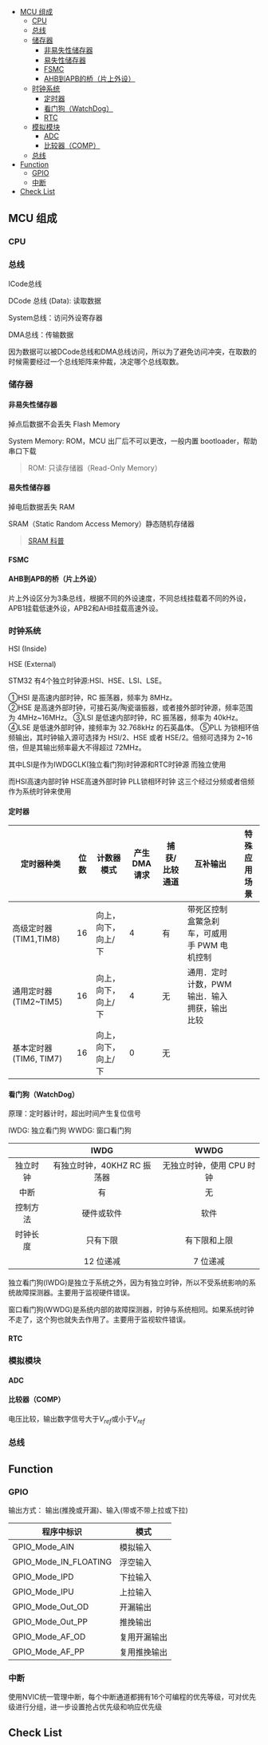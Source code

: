 - [MCU 组成](#mcu-组成)
  - [CPU](#cpu)
  - [总线](#总线)
  - [储存器](#储存器)
    - [非易失性储存器](#非易失性储存器)
    - [易失性储存器](#易失性储存器)
    - [FSMC](#fsmc)
    - [AHB到APB的桥（片上外设）](#ahb到apb的桥片上外设)
  - [时钟系统](#时钟系统)
    - [定时器](#定时器)
    - [看门狗（WatchDog）](#看门狗watchdog)
    - [RTC](#rtc)
  - [模拟模块](#模拟模块)
    - [ADC](#adc)
    - [比较器（COMP）](#比较器comp)
  - [总线](#总线-1)
- [Function](#function)
  - [GPIO](#gpio)
  - [中断](#中断)
- [Check List](#check-list)

## MCU 组成



### CPU

### 总线

ICode总线

DCode 总线 (Data): 读取数据

System总线：访问外设寄存器

DMA总线：传输数据

因为数据可以被DCode总线和DMA总线访问，所以为了避免访问冲突，在取数的时候需要经过一个总线矩阵来仲裁，决定哪个总线取数。

### 储存器

#### 非易失性储存器

掉点后数据不会丢失
Flash Memory

System Memory: ROM，MCU 出厂后不可以更改，一般内置 bootloader，帮助串口下载

> ROM: 只读存储器（Read-Only Memory）

#### 易失性储存器

掉电后数据丢失
RAM

SRAM（Static Random Access Memory）静态随机存储器

> [SRAM 科普](https://zhuanlan.zhihu.com/p/392836594)

#### FSMC

#### AHB到APB的桥（片上外设）

片上外设区分为3条总线，根据不同的外设速度，不同总线挂载着不同的外设，APB1挂载低速外设，APB2和AHB挂载高速外设。

### 时钟系统

HSI (Inside)

HSE (External)

STM32 有4个独立时钟源:HSI、HSE、LSI、LSE。

①HSI 是高速内部时钟，RC 振荡器，频率为 8MHz。  
②HSE 是高速外部时钟，可接石英/陶瓷谐振器，或者接外部时钟源，频率范围为 4MHz~16MHz。
③LSI 是低速内部时钟，RC 振荡器，频率为 40kHz。
④LSE 是低速外部时钟，接频率为 32.768kHz 的石英晶体。
⑤PLL 为锁相环倍频输出，其时钟输入源可选择为 HSI/2、HSE 或者 HSE/2。倍频可选择为 2~16 倍，但是其输出频率最大不得超过 72MHz。

其中LSI是作为IWDGCLK(独立看门狗)时钟源和RTC时钟源 而独立使用 

而HSI高速内部时钟 HSE高速外部时钟 PLL锁相环时钟  这三个经过分频或者倍频 作为系统时钟来使用

#### 定时器

| 定时器种类             | 位数 | 计数器模式          | 产生 DMA 请求 | 捕获/比较通道 | 互补输出                                     | 特殊应用场景 |
| ---------------------- | ---- | ------------------- | ------------- | ------------- | -------------------------------------------- | ------------ |
| 高级定时器(TIM1,TIM8)  | 16   | 向上，向下，向上/下 | 4             | 有            | 带死区控制盒鱉急刹车，可威用手 PWM 电机控制  |
| 通用定时器(TIM2~TIM5)  | 16   | 向上，向下，向上/下 | 4             | 无            | 通用．定时计数，PWM 输出．输入拥获，输出比较 |
| 基本定时器(TIM6, TIM7) | 16   | 向上，向下，向上/下 | 0             | 无            |

#### 看门狗（WatchDog）

原理：定时器计时，超出时间产生复位信号

IWDG: 独立看门狗
WWDG: 窗口看门狗

|          |            IWDG             |           WWDG            |
| :------: | :-------------------------: | :-----------------------: |
| 独立时钟 | 有独立时钟，40KHZ RC 振荡器 | 无独立时钟，使用 CPU 时钟 |
|   中断   |             有              |            无             |
| 控制方法 |         硬件或软件          |           软件            |
| 时钟长度 |          只有下限           |       有下限和上限        |
|          |          12 位递减          |         7 位递减          |

独立看门狗(IWDG)是独立于系统之外，因为有独立时钟，所以不受系统影响的系统故障探测器。主要用于监视硬件错误。

窗口看门狗(WWDG)是系统内部的故障探测器，时钟与系统相同。如果系统时钟不走了，这个狗也就失去作用了。主要用于监视软件错误。

#### RTC

### 模拟模块

#### ADC

#### 比较器（COMP）

电压比较，输出数字信号大于$V_{ref}$或小于$V_{ref}$

### 总线

## Function

### GPIO

输出方式： 输出(推挽或开漏)、输入(带或不带上拉或下拉)

| 程序中标识            | 模式         |
| --------------------- | ------------ |
| GPIO_Mode_AIN         | 模拟输入     |
| GPIO_Mode_IN_FLOATING | 浮空输入     |
| GPIO_Mode_IPD         | 下拉输入     |
| GPIO_Mode_IPU         | 上拉输入     |
| GPIO_Mode_Out_OD      | 开漏输出     |
| GPIO_Mode_Out_PP      | 推挽输出     |
| GPIO_Mode_AF_OD       | 复用开漏输出 |
| GPIO_Mode_AF_PP       | 复用推挽输出 |

### 中断

使用NVIC统一管理中断，每个中断通道都拥有16个可编程的优先等级，可对优先级进行分组，进一步设置抢占优先级和响应优先级
## Check List
